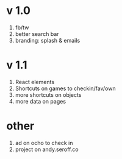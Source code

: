 # v 1.0

1. fb/tw
1. better search bar
1. branding: splash & emails

# v 1.1

1. React elements
1. Shortcuts on games to checkin/fav/own
1. more shortcuts on objects
1. more data on pages

# other
1. ad on ocho to check in
1. project on andy.seroff.co